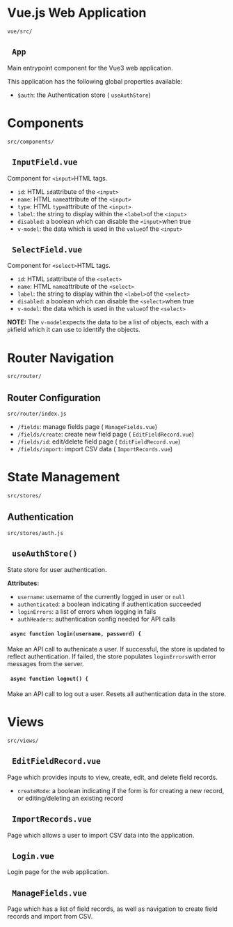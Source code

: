 #  Vue.js Web Application


 ```vue/src/```

## ``` App```



 Main entrypoint component for the Vue3 web application.


 This application has the following global properties available:

* ```$auth```: the Authentication store ( ```useAuthStore```)


#  Components


 ```src/components/```

## ``` InputField.vue```



 Component for ```<input>```HTML tags.



* ```id```: HTML ```id```attribute of the ```<input>```
* ```name```: HTML ```name```attribute of the ```<input>```
* ```type```: HTML ```type```attribute of the ```<input>```
* ```label```: the string to display within the ```<label>```of the ```<input>```
* ```disabled```: a boolean which can disable the ```<input>```when true
* ```v-model```: the data which is used in the ```value```of the ```<input>```


## ``` SelectField.vue```



 Component for ```<select>```HTML tags.



* ```id```: HTML ```id```attribute of the ```<select>```
* ```name```: HTML ```name```attribute of the ```<select>```
* ```label```: the string to display within the ```<label>```of the ```<select>```
* ```disabled```: a boolean which can disable the ```<select>```when true
* ```v-model```: the data which is used in the ```value```of the ```<select>```


**NOTE:**  The ```v-model```expects the data to be a list of objects, each with a ```pk```field which it can use to identify the objects.


#  Router Navigation


 ```src/router/```

##  Router Configuration


 ```src/router/index.js```



* ```/fields```: manage fields page ( ```ManageFields.vue```)
* ```/fields/create```: create new field page ( ```EditFieldRecord.vue```)
* ```/fields/id```: edit/delete field page ( ```EditFieldRecord.vue```)
* ```/fields/import```: import CSV data ( ```ImportRecords.vue```)


#  State Management


 ```src/stores/```

##  Authentication


 ```src/stores/auth.js```

## ``` useAuthStore()```



 State store for user authentication.

**Attributes:**

* ```username```: username of the currently logged in user or ```null```
* ```authenticated```: a boolean indicating if authentication succeeded
* ```loginErrors```: a list of errors when logging in fails
* ```authHeaders```: authentication config needed for API calls


#### ``` async function login(username, password) {```


 Make an API call to authenicate a user. If successful, the store is updated to reflect authentication. If failed, the store populates ```loginErrors```with error messages from the server.

#### ``` async function logout() {```


 Make an API call to log out a user. Resets all authentication data in the store.

#  Views


 ```src/views/```

## ``` EditFieldRecord.vue```



 Page which provides inputs to view, create, edit, and delete field records.



* ```createMode```: a boolean indicating if the form is for creating a new record, or editing/deleting an existing record


## ``` ImportRecords.vue```



 Page which allows a user to import CSV data into the application.

## ``` Login.vue```



 Login page for the web application.

## ``` ManageFields.vue```



 Page which has a list of field records, as well as navigation to create field records and import from CSV.

